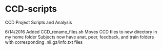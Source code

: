 # CCD-scripts
CCD Project Scripts and Analysis

6/14/2016
  Added CCD_rename_files.sh
    Moves CCD files to new directory in my home folder
    Subjects now have anat, peer, feedback, and train folders with corresponding
     .nii.gz/info.txt files
